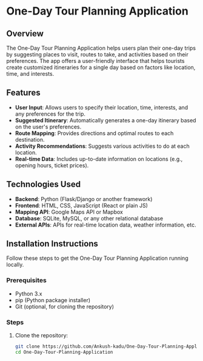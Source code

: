 # One-Day Tour Planning Application

## Overview
The One-Day Tour Planning Application helps users plan their one-day trips by suggesting places to visit, routes to take, and activities based on their preferences. The app offers a user-friendly interface that helps tourists create customized itineraries for a single day based on factors like location, time, and interests.

## Features
- **User Input**: Allows users to specify their location, time, interests, and any preferences for the trip.
- **Suggested Itinerary**: Automatically generates a one-day itinerary based on the user's preferences.
- **Route Mapping**: Provides directions and optimal routes to each destination.
- **Activity Recommendations**: Suggests various activities to do at each location.
- **Real-time Data**: Includes up-to-date information on locations (e.g., opening hours, ticket prices).

## Technologies Used
- **Backend**: Python (Flask/Django or another framework)
- **Frontend**: HTML, CSS, JavaScript (React or plain JS)
- **Mapping API**: Google Maps API or Mapbox
- **Database**: SQLite, MySQL, or any other relational database
- **External APIs**: APIs for real-time location data, weather information, etc.

## Installation Instructions
Follow these steps to get the One-Day Tour Planning Application running locally.

### Prerequisites
- Python 3.x
- pip (Python package installer)
- Git (optional, for cloning the repository)

### Steps
1. Clone the repository:
   ```bash
   git clone https://github.com/Ankush-kadu/One-Day-Tour-Planning-Application.git
   cd One-Day-Tour-Planning-Application
